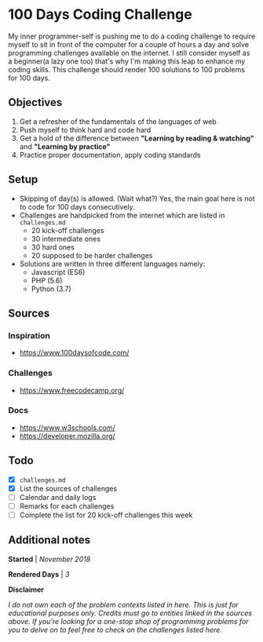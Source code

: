 
# 100 Days Coding Challenge
My inner programmer-self is pushing me to do a coding challenge to require myself to sit in front of the computer for a couple of hours a day and solve programming challenges available on the internet. I still consider myself as a beginner(a lazy one too) that's why I'm making this leap to enhance my coding skills. This challenge should render 100 solutions to 100 problems for 100 days. 
## Objectives

 1. Get a refresher of the fundamentals of the languages of web
 2. Push myself to think hard and code hard
 3. Get a hold of the difference between **"Learning by reading & watching"** and **"Learning by practice"**
 4. Practice proper documentation, apply coding standards

## Setup
- Skipping of day(s) is allowed. (Wait what?) Yes, the main goal here is not to code for 100 days consecutively.
- Challenges are handpicked from the internet which are listed in `challenges.md`
  - 20 kick-off challenges
  - 30 intermediate ones
  - 30 hard ones
  - 20 supposed to be harder challenges
- Solutions are written in three different languages namely:
  - Javascript (ES6)
  - PHP (5.6)
  - Python (3.7)
## Sources
### Inspiration
- https://www.100daysofcode.com/
### Challenges
- https://www.freecodecamp.org/
### Docs
- https://www.w3schools.com/
- https://developer.mozilla.org/
## Todo

 - [X] `challenges.md`
 - [X] List the sources of challenges
 - [ ] Calendar and daily logs
 - [ ] Remarks for each challenges
 - [ ] Complete the list for 20 kick-off challenges this week

## Additional notes
**Started** | *November 2018*  

**Rendered Days** | *3*

**Disclaimer** 

*I do not own each of the problem contexts listed in here. This is just for educational purposes only. Credits must go to entities linked in the sources above. If you're looking for a one-stop shop of programming problems for you to delve on to feel free to check on the challenges listed here.*
